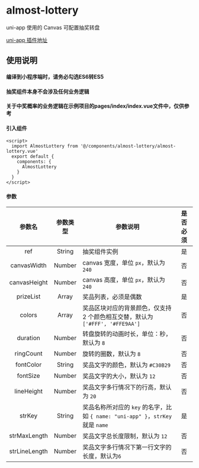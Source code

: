 # almost-lottery
uni-app 使用的 Canvas 可配置抽奖转盘

[uni-app 插件地址](https://ext.dcloud.net.cn/plugin?id=1030)


## 使用说明

#### 编译到小程序端时，请务必勾选ES6转ES5

#### 抽奖组件本身不会涉及任何业务逻辑

#### 关于中奖概率的业务逻辑在示例项目的pages/index/index.vue文件中，仅供参考

#### 引入组件
```
<script>
  import AlmostLottery from '@/components/almost-lottery/almost-lottery.vue'
  export default {
    components: {
      AlmostLottery
    }
  }
</script>
```

#### 参数
参数名 | 参数类型 | 参数说明 | 是否必须
:---:|:---:|---|:---:
ref | String | 抽奖组件实例 | 是
canvasWidth | Number | canvas 宽度，单位 `px`，默认为 `240` | 否
canvasHeight | Number | canvas 高度，单位 `px`，默认为 `240` | 否
prizeList | Array | 奖品列表，必须是偶数 | 是
colors | Array | 奖品区块对应的背景颜色，仅支持 2 个颜色相互交替，默认为 `['#FFF', '#FFE9AA']`  | 否
duration | Number | 转盘旋转的动画时长，单位：秒，默认为 `8` | 否
ringCount | Number | 旋转的圈数，默认为 `8` | 否
fontColor | String | 奖品文字的颜色，默认为 `#C30B29` | 否
fontSize | Number | 奖品文字的大小，默认为 `12` | 否
lineHeight | Number | 奖品文字多行情况下的行高，默认为 `20` | 否
strKey | String | 奖品名称所对应的 `key` 的名字，比如 `{ name: "uni-app" }`，`strKey` 就是 `name` | 是
strMaxLength | Number | 奖品文字总长度限制，默认为 `12` | 否
strLineLength | Number | 奖品文字多行情况下第一行文字的长度，默认为`6` | 否